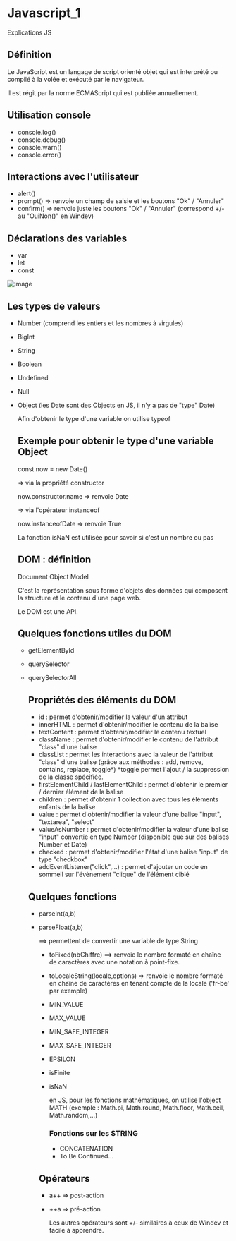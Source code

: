 # Javascript_1
Explications JS 


## Définition 

Le JavaScript est un langage de script orienté objet qui est interprété ou compilé à la volée et exécuté par le navigateur.

Il est régit par la norme ECMAScript qui est publiée annuellement.

## Utilisation console

- console.log()
- console.debug()
- console.warn()
- console.error()

## Interactions avec l'utilisateur

- alert()
- prompt() => renvoie un champ de saisie et les boutons "Ok" / "Annuler"
- confirm() => renvoie juste les boutons "Ok" / "Annuler" (correspond +/- au "OuiNon()" en Windev)

## Déclarations des variables

- var 
- let
- const

![image](https://github.com/user-attachments/assets/cb0dcb57-12db-4e36-8702-ea56cf54100b)


## Les types de valeurs

- Number (comprend les entiers et les nombres à virgules)
- BigInt
- String
- Boolean
- Undefined
- Null
- Object (les Date sont des Objects en JS, il n'y a pas de "type" Date)

  Afin d'obtenir le type d'une variable on utilise <g>typeof</g>

  ## Exemple pour obtenir le type d'une variable Object

   const now = new Date()

  => via la propriété constructor

  now.constructor.name => renvoie Date

  => via l'opérateur instanceof

  now.instanceofDate => renvoie True

  La fonction isNaN est utilisée pour savoir si c'est un nombre ou pas

  ## DOM : définition

  Document Object Model

  C'est la représentation sous forme d'objets des données qui composent la structure et le contenu d'une page web.

  Le DOM est une API.

  ## Quelques fonctions utiles du DOM

  - getElementById
  - querySelector
  - querySelectorAll

    ## Propriétés des éléments du DOM

    - id : permet d'obtenir/modifier la valeur d'un attribut
    - innerHTML : permet d'obtenir/modifier le contenu de la balise
    - textContent : permet d'obtenir/modifier le contenu textuel
    - className : permet d'obtenir/modifier le contenu de l'attribut "class" d'une balise
    - classList : permet les interactions avec la valeur de l'attribut "class" d'une balise (grâce aux méthodes : add, remove, contains, replace, toggle*) *toggle permet l'ajout / la suppression de la classe spécifiée.
    - firstElementChild / lastElementChild : permet d'obtenir le premier / dernier élément de la balise
    - children : permet d'obtenir 1 collection avec tous les éléments enfants de la balise
    - value : permet d'obtenir/modifier la valeur d'une balise "input", "textarea", "select"
    - valueAsNumber : permet d'obtenir/modifier la valeur d'une balise "input" convertie en type Number (disponible que sur des balises Number et Date)
    - checked : permet d'obtenir/modifier l'état d'une balise "input" de type "checkbox"
    - addEventListener("click",...) : permet d'ajouter un code en sommeil sur l'évènement "clique" de l'élément ciblé
   

    ## Quelques fonctions

    - parseInt(a,b)
    - parseFloat(a,b)
   
      ==> permettent de convertir une variable de type String
   
      - toFixed(nbChiffre) ==> renvoie le nombre formaté en chaîne de caractères avec une notation à point-fixe.
      - toLocaleString(locale,options) => renvoie le nombre formaté en chaîne de caractères en tenant compte de la locale ('fr-be' par exemple)
      - MIN_VALUE
      - MAX_VALUE
      - MIN_SAFE_INTEGER
      - MAX_SAFE_INTEGER
      - EPSILON
      - isFinite
      - isNaN
   
        en JS, pour les fonctions mathématiques, on utilise l'object MATH (exemple : Math.pi, Math.round, Math.floor, Math.ceil, Math.random,...)
   
        ### Fonctions sur les STRING
   
         - CONCATENATION
         - To Be Continued... 

      ## Opérateurs

      - a++ => post-action
      - ++a => pré-action

        Les autres opérateurs sont +/- similaires à ceux de Windev et facile à apprendre.

        



  

  
